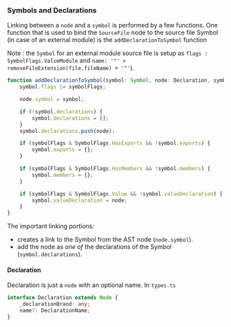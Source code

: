 ### Symbols and Declarations
Linking between a `node` and a `symbol` is performed by a few functions. One function that is used to bind the `SourceFile` node to the source file Symbol (in case of an external module) is the `addDeclarationToSymbol` function

Note : the `Symbol` for an external module source file is setup as `flags : SymbolFlags.ValueModule` and `name: '"' + removeFileExtension(file.fileName) + '"'`).

```ts
function addDeclarationToSymbol(symbol: Symbol, node: Declaration, symbolFlags: SymbolFlags) {
    symbol.flags |= symbolFlags;

    node.symbol = symbol;

    if (!symbol.declarations) {
        symbol.declarations = [];
    }
    symbol.declarations.push(node);

    if (symbolFlags & SymbolFlags.HasExports && !symbol.exports) {
        symbol.exports = {};
    }

    if (symbolFlags & SymbolFlags.HasMembers && !symbol.members) {
        symbol.members = {};
    }

    if (symbolFlags & SymbolFlags.Value && !symbol.valueDeclaration) {
        symbol.valueDeclaration = node;
    }
}
```

The important linking portions:
* creates a link to the Symbol from the AST node (`node.symbol`).
* add the node as *one of* the declarations of the Symbol (`symbol.declarations`).

#### Declaration
Declaration is just a `node` with an optional name. In `types.ts`

```ts
interface Declaration extends Node {
    _declarationBrand: any;
    name?: DeclarationName;
}
```
